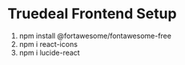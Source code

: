 # Truedeal Frontend Setup

1. npm install @fortawesome/fontawesome-free
2. npm i react-icons
3. npm i lucide-react